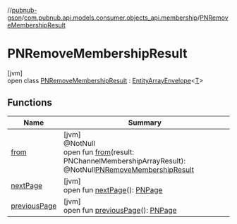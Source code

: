 //[pubnub-gson](../../../index.md)/[com.pubnub.api.models.consumer.objects_api.membership](../index.md)/[PNRemoveMembershipResult](index.md)

# PNRemoveMembershipResult

[jvm]\
open class [PNRemoveMembershipResult](index.md) : [EntityArrayEnvelope](../../com.pubnub.api.models.consumer.objects_api/-entity-array-envelope/index.md)&lt;[T](../../com.pubnub.api.models.consumer.objects_api/-entity-array-envelope/index.md)&gt;

## Functions

| Name | Summary |
|---|---|
| [from](from.md) | [jvm]<br>@NotNull<br>open fun [from](from.md)(result: PNChannelMembershipArrayResult): @NotNull[PNRemoveMembershipResult](index.md) |
| [nextPage](../../com.pubnub.api.models.consumer.objects_api/-entity-array-envelope/next-page.md) | [jvm]<br>open fun [nextPage](../../com.pubnub.api.models.consumer.objects_api/-entity-array-envelope/next-page.md)(): [PNPage](../../../../pubnub-kotlin/com.pubnub.api.models.consumer.objects/-p-n-page/index.md) |
| [previousPage](../../com.pubnub.api.models.consumer.objects_api/-entity-array-envelope/previous-page.md) | [jvm]<br>open fun [previousPage](../../com.pubnub.api.models.consumer.objects_api/-entity-array-envelope/previous-page.md)(): [PNPage](../../../../pubnub-kotlin/com.pubnub.api.models.consumer.objects/-p-n-page/index.md) |
